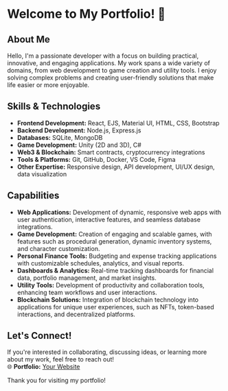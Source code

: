 # Welcome to My Portfolio! 👋

## About Me
Hello, I'm a passionate developer with a focus on building practical, innovative, and engaging applications. My work spans a wide variety of domains, from web development to game creation and utility tools. I enjoy solving complex problems and creating user-friendly solutions that make life easier or more enjoyable.

## Skills & Technologies
- **Frontend Development:** React, EJS, Material UI, HTML, CSS, Bootstrap
- **Backend Development:** Node.js, Express.js
- **Databases:** SQLite, MongoDB
- **Game Development:** Unity (2D and 3D), C#
- **Web3 & Blockchain:** Smart contracts, cryptocurrency integrations
- **Tools & Platforms:** Git, GitHub, Docker, VS Code, Figma
- **Other Expertise:** Responsive design, API development, UI/UX design, data visualization

## Capabilities
- **Web Applications:** Development of dynamic, responsive web apps with user authentication, interactive features, and seamless database integrations.
- **Game Development:** Creation of engaging and scalable games, with features such as procedural generation, dynamic inventory systems, and character customization.
- **Personal Finance Tools:** Budgeting and expense tracking applications with customizable schedules, analytics, and visual reports.
- **Dashboards & Analytics:** Real-time tracking dashboards for financial data, portfolio management, and market insights.
- **Utility Tools:** Development of productivity and collaboration tools, enhancing team workflows and user interactions.
- **Blockchain Solutions:** Integration of blockchain technology into applications for unique user experiences, such as NFTs, token-based interactions, and decentralized platforms.

## Let's Connect!
If you're interested in collaborating, discussing ideas, or learning more about my work, feel free to reach out!  
🌐 **Portfolio:** [Your Website](https://camwp.netlify.app)  

Thank you for visiting my portfolio! 
